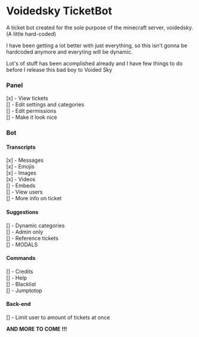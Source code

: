 # Voidedsky TicketBot
 A ticket bot created for the sole purpose of the minecraft server, voidedsky. (A little hard-coded)
 
 
 I have been getting a lot better with just everything, so this isn't gonna be hardcoded anymore and everyting will be dynamic.
 
 Lot's of stuff has been acomplished already and I have few things to do before I release this bad boy to Voided Sky
 
<h3>Panel</h3>
[x] - View tickets<br>
[] - Edit settings and categories<br>
[] - Edit permissions<br>
[] - Make it look nice<br>
<h3>Bot</3>
<h4>Transcripts</h4>
[x] - Messages<br>
[x] - Emojis<br>
[x] - Images<br>
[x] - Videos<br>
[] - Embeds<br>
[] - View users<br>
[] - More info on ticket<br>
<h4>Suggestions</h4>
[] - Dynamic categories<br>
[] - Admin only<br>
[] - Reference tickets<br>
[] - MODALS<br>
<h4>Commands</h4>
[] - Credits<br>
[] - Help<br>
[] - Blacklist<br>
[] - Jumptotop<br>
<h4>Back-end</h4>
[] - Limit user to amount of tickets at once<br>



**AND MORE TO COME !!!**
